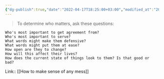 ```yaml
---
{"dg-publish":true,"date":"2022-04-17T18:25:00+03:00","modified_at":"2022-05-18T20:24:37+03:00","title":"Questions to determine who matters","permalink":"/quotes/202204171825/","dgHomeLink":false,"dgPassFrontmatter":true}
---
```



> To determine who matters, ask these questions:
 
    Who's most important to get agreement from?
    Who's most important to serve?
    What words might make them defensive?
    What words might put them at ease?
    How open are they to change?
    How will this affect their lives?
    How does the current state of things look to them? Is that good or bad?

Link:: [[How to make sense of any mess]]
